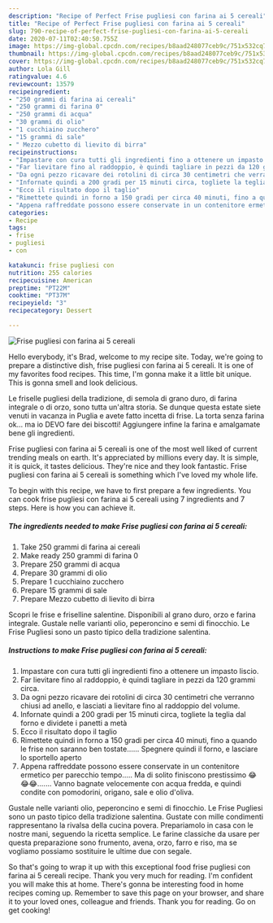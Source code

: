 ```yaml
---
description: "Recipe of Perfect Frise pugliesi con farina ai 5 cereali"
title: "Recipe of Perfect Frise pugliesi con farina ai 5 cereali"
slug: 790-recipe-of-perfect-frise-pugliesi-con-farina-ai-5-cereali
date: 2020-07-11T02:40:50.755Z
image: https://img-global.cpcdn.com/recipes/b8aad248077ceb9c/751x532cq70/frise-pugliesi-con-farina-ai-5-cereali-recipe-main-photo.jpg
thumbnail: https://img-global.cpcdn.com/recipes/b8aad248077ceb9c/751x532cq70/frise-pugliesi-con-farina-ai-5-cereali-recipe-main-photo.jpg
cover: https://img-global.cpcdn.com/recipes/b8aad248077ceb9c/751x532cq70/frise-pugliesi-con-farina-ai-5-cereali-recipe-main-photo.jpg
author: Lola Gill
ratingvalue: 4.6
reviewcount: 13579
recipeingredient:
- "250 grammi di farina ai cereali"
- "250 grammi di farina 0"
- "250 grammi di acqua"
- "30 grammi di olio"
- "1 cucchiaino zucchero"
- "15 grammi di sale"
- " Mezzo cubetto di lievito di birra"
recipeinstructions:
- "Impastare con cura tutti gli ingredienti fino a ottenere un impasto liscio."
- "Far lievitare fino al raddoppio, è quindi tagliare in pezzi da 120 grammi circa."
- "Da ogni pezzo ricavare dei rotolini di circa 30 centimetri che verranno chiusi ad anello, e lasciati a lievitare fino al raddoppio del volume."
- "Infornate quindi a 200 gradi per 15 minuti circa, togliete la teglia dal forno e dividete i panetti a metà"
- "Ecco il risultato dopo il taglio"
- "Rimettete quindi in forno a 150 gradi per circa 40 minuti, fino a quando le frise non saranno ben tostate...... Spegnere quindi il forno, e lasciare lo sportello aperto"
- "Appena raffreddate possono essere conservate in un contenitore ermetico per parecchio tempo..... Ma di solito finiscono prestissimo 😂😂😂....... Vanno bagnate velocemente con acqua fredda, e quindi condite con pomodorini, origano, sale e olio d&#39;oliva."
categories:
- Recipe
tags:
- frise
- pugliesi
- con

katakunci: frise pugliesi con 
nutrition: 255 calories
recipecuisine: American
preptime: "PT22M"
cooktime: "PT37M"
recipeyield: "3"
recipecategory: Dessert

---
```



![Frise pugliesi con farina ai 5 cereali](https://img-global.cpcdn.com/recipes/b8aad248077ceb9c/751x532cq70/frise-pugliesi-con-farina-ai-5-cereali-recipe-main-photo.jpg)

Hello everybody, it's Brad, welcome to my recipe site. Today, we're going to prepare a distinctive dish, frise pugliesi con farina ai 5 cereali. It is one of my favorites food recipes. This time, I'm gonna make it a little bit unique. This is gonna smell and look delicious.

Le friselle pugliesi della tradizione, di semola di grano duro, di farina integrale o di orzo, sono tutta un&#39;altra storia. Se dunque questa estate siete venuti in vacanza in Puglia e avete fatto incetta di frise. La torta senza farina ok… ma io DEVO fare dei biscotti! Aggiungere infine la farina e amalgamate bene gli ingredienti.

Frise pugliesi con farina ai 5 cereali is one of the most well liked of current trending meals on earth. It's appreciated by millions every day. It is simple, it is quick, it tastes delicious. They're nice and they look fantastic. Frise pugliesi con farina ai 5 cereali is something which I've loved my whole life.


To begin with this recipe, we have to first prepare a few ingredients. You can cook frise pugliesi con farina ai 5 cereali using 7 ingredients and 7 steps. Here is how you can achieve it.

<!--inarticleads1-->

##### The ingredients needed to make Frise pugliesi con farina ai 5 cereali:

1. Take 250 grammi di farina ai cereali
1. Make ready 250 grammi di farina 0
1. Prepare 250 grammi di acqua
1. Prepare 30 grammi di olio
1. Prepare 1 cucchiaino zucchero
1. Prepare 15 grammi di sale
1. Prepare  Mezzo cubetto di lievito di birra


Scopri le frise e friselline salentine. Disponibili al grano duro, orzo e farina integrale. Gustale nelle varianti olio, peperoncino e semi di finocchio. Le Frise Pugliesi sono un pasto tipico della tradizione salentina. 

<!--inarticleads2-->

##### Instructions to make Frise pugliesi con farina ai 5 cereali:

1. Impastare con cura tutti gli ingredienti fino a ottenere un impasto liscio.
1. Far lievitare fino al raddoppio, è quindi tagliare in pezzi da 120 grammi circa.
1. Da ogni pezzo ricavare dei rotolini di circa 30 centimetri che verranno chiusi ad anello, e lasciati a lievitare fino al raddoppio del volume.
1. Infornate quindi a 200 gradi per 15 minuti circa, togliete la teglia dal forno e dividete i panetti a metà
1. Ecco il risultato dopo il taglio
1. Rimettete quindi in forno a 150 gradi per circa 40 minuti, fino a quando le frise non saranno ben tostate...... Spegnere quindi il forno, e lasciare lo sportello aperto
1. Appena raffreddate possono essere conservate in un contenitore ermetico per parecchio tempo..... Ma di solito finiscono prestissimo 😂😂😂....... Vanno bagnate velocemente con acqua fredda, e quindi condite con pomodorini, origano, sale e olio d&#39;oliva.


Gustale nelle varianti olio, peperoncino e semi di finocchio. Le Frise Pugliesi sono un pasto tipico della tradizione salentina. Gustate con mille condimenti rappresentano la rivalsa della cucina povera. Prepariamolo in casa con le nostre mani, seguendo la ricetta semplice. Le farine classiche da usare per questa preparazione sono frumento, avena, orzo, farro e riso, ma se vogliamo possiamo sostituire le ultime due con segale. 

So that's going to wrap it up with this exceptional food frise pugliesi con farina ai 5 cereali recipe. Thank you very much for reading. I'm confident you will make this at home. There's gonna be interesting food in home recipes coming up. Remember to save this page on your browser, and share it to your loved ones, colleague and friends. Thank you for reading. Go on get cooking!
